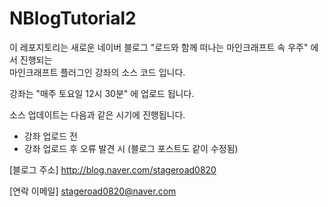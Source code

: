# NBlogTutorial2
이 레포지토리는 새로운 네이버 블로그 "로드와 함께 떠나는 마인크래프트 속 우주" 에서 진행되는 <br> 마인크래프트 플러그인 강좌의 소스 코드 입니다.

강좌는 "매주 토요일 12시 30분" 에 업로드 됩니다.

소스 업데이트는 다음과 같은 시기에 진행됩니다.

* 강좌 업로드 전
* 강좌 업로드 후 오류 발견 시 (블로그 포스트도 같이 수정됨)


[블로그 주소] http://blog.naver.com/stageroad0820

[연락 이메일] stageroad0820@naver.com
